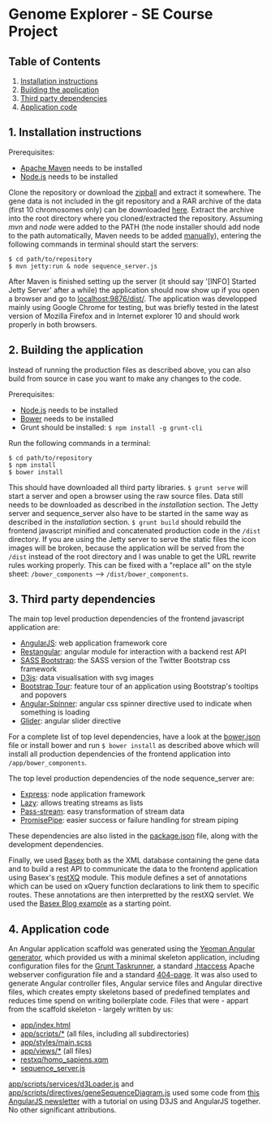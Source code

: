 # Genome Explorer - SE Course Project

## Table of Contents

1. [Installation instructions](#1-installation-instructions)
2. [Building the application](#2-building-the-application)
3. [Third party dependencies](#3-third-party-dependencies)
4. [Application code](#4-application-code)

## 1. Installation instructions
Prerequisites:

- [Apache Maven](http://maven.apache.org/download.cgi) needs to be installed
- [Node.js](http://nodejs.org/download/) needs to be installed

Clone the repository or download the 
[zipball](http://github.com/rsschermer/genome-explorer/zipball/master) and
extract it somewhere. The gene data is not included in the git repository and a
RAR archive of the data (first 10 chromosomes only) can be downloaded 
[here](http://www.filedropper.com/data). Extract the archive into the root
directory where you cloned/extracted the repository. Assuming _mvn_ and _node_
were added to the PATH (the node installer should add node to the path
automatically, Maven needs to be added
[manually](http://stackoverflow.com/a/3402257)), entering the following commands
in terminal should start the servers:
    
	$ cd path/to/repository
	$ mvn jetty:run & node sequence_server.js

After Maven is finished setting up the server (it should say '[INFO] Started 
Jetty Server' after a while) the application should now show up if you open a 
browser and go to [localhost:9876/dist/](http://localhost:9876/dist/).
The application was developped mainly using Google Chrome for testing, but was
briefly tested in the latest version of Mozilla Firefox and in Internet explorer
10 and should work properly in both browsers.

## 2. Building the application
Instead of running the production files as described above, you can also build
from source in case you want to make any changes to the code.

Prerequisites:

- [Node.js](http://nodejs.org/download/) needs to be installed
- [Bower](http://bower.io) needs to be installed
- Grunt should be installed: `$ npm install -g grunt-cli`

Run the following commands in a terminal:

	$ cd path/to/repository
	$ npm install
	$ bower install

This should have downloaded all third party libraries. `$ grunt serve` will
start a server and open a browser using the raw source files. Data still needs
to be downloaded as described in the _installation_ section. The Jetty server
and sequence_server also have to be started in the same way as described in the
_installation_ section. `$ grunt build` should rebuild the frontend javascript
minified and concatenated production code in the `/dist` directory. If you are
using the Jetty server to serve the static files the icon images will be broken,
because the application will be served from the `/dist` instead of the root
directory and I was unable to get the URL rewrite rules working properly. This
can be fixed with a "replace all" on the style sheet: `/bower_components` -->
`/dist/bower_components`.

## 3. Third party dependencies
The main top level production dependencies of the frontend javascript
application are:

- [AngularJS](http://angularjs.org): web application framework core
- [Restangular](https://github.com/mgonto/restangular): angular module for 
  interaction with a backend rest API
- [SASS Bootstrap](https://github.com/jlong/sass-bootstrap): the SASS version
  of the Twitter Bootstrap css framework
- [D3js](http://d3js.org/): data visualisation with svg images
- [Bootstrap Tour](http://bootstraptour.com/): feature tour of an application
  using Bootstrap's tooltips and popovers
- [Angular-Spinner](https://github.com/urish/angular-spinner): angular css 
  spinner directive used to indicate when something is loading
- [Glider](https://github.com/evrone/glider): angular slider directive

For a complete list of top level dependencies, have a look at the
[bower.json](/bower.json) file or install bower and run `$ bower install` as
described above which will install all production dependencies of the frontend
application into `/app/bower_components`.

The top level production dependencies of the node sequence_server are:

- [Express](http://expressjs.com/): node application framework
- [Lazy](https://github.com/pkrumins/node-lazy): allows treating streams as
  lists
- [Pass-stream](https://github.com/jeffbski/pass-stream): easy transformation of
  stream data
- [PromisePipe](https://github.com/epeli/node-promisepipe): easier success or
  failure handling for stream piping

These dependencies are also listed in the [package.json](/package.json) file,
along with the development dependencies.

Finally, we used [Basex](http://basex.org/) both as the XML database containing 
the gene data and to build a rest API to communicate the data to the frontend
application using Basex's [restXQ](http://docs.basex.org/wiki/RESTXQ) module.
This module defines a set of annotations which can be used on xQuery function
declarations to link them to specific routes. These annotations are then
interpretted by the restXQ servlet. We used the 
[Basex Blog example](https://github.com/siserle/blog-example) as a starting
point.

## 4. Application code
An Angular application scaffold was generated using the
[Yeoman Angular generator](https://github.com/yeoman/generator-angular), which
provided us with a minimal skeleton application, including configuration files
for the [Grunt Taskrunner](http://gruntjs.com/), a standard 
[.htaccess](/app/.htaccess) Apache webserver configuration file and a standard
[404-page](/app/404.html). It was also used to generate Angular controller 
files, Angular service files and Angular directive files, which creates empty
skeletons based of predefined templates and reduces time spend on writing
boilerplate code. Files that were - appart from the scaffold skeleton - largely
written by us:

- [app/index.html](/app/index.html)
- [app/scripts/*](/app/scripts/) (all files, including all subdirectories)
- [app/styles/main.scss](/app/styles/main.scss)
- [app/views/*](/app/views) (all files)
- [restxq/homo_sapiens.xqm](/restxq/homo_sapiens.xqm)
- [sequence_server.js](/sequence_server.js)

[app/scripts/services/d3Loader.js](/app/scripts/services/d3Loader.js) and
[app/scripts/directives/geneSequenceDiagram.js](/app/scripts/directives/geneSequenceDiagram.js)
used some code from
[this AngularJS newsletter](http://www.ng-newsletter.com/posts/d3-on-angular.html)
with a tutorial on using D3JS and AngularJS together. No other significant
attributions.
